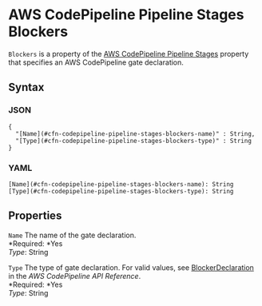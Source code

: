 # AWS CodePipeline Pipeline Stages Blockers<a name="aws-properties-codepipeline-pipeline-stages-blockers"></a>

`Blockers` is a property of the [AWS CodePipeline Pipeline Stages](aws-properties-codepipeline-pipeline-stages.md) property that specifies an AWS CodePipeline gate declaration\.

## Syntax<a name="w3ab2c21c14d409b5"></a>

### JSON<a name="aws-properties-codepipeline-pipeline-stages-blockers-syntax.json"></a>

```
{
  "[Name](#cfn-codepipeline-pipeline-stages-blockers-name)" : String,
  "[Type](#cfn-codepipeline-pipeline-stages-blockers-type)" : String
}
```

### YAML<a name="aws-properties-codepipeline-pipeline-stages-blockers-syntax.yaml"></a>

```
[Name](#cfn-codepipeline-pipeline-stages-blockers-name): String
[Type](#cfn-codepipeline-pipeline-stages-blockers-type): String
```

## Properties<a name="w3ab2c21c14d409b7"></a>

`Name`  <a name="cfn-codepipeline-pipeline-stages-blockers-name"></a>
The name of the gate declaration\.  
*Required: *Yes  
*Type*: String

`Type`  <a name="cfn-codepipeline-pipeline-stages-blockers-type"></a>
The type of gate declaration\. For valid values, see [BlockerDeclaration](http://docs.aws.amazon.com/codepipeline/latest/APIReference/API_BlockerDeclaration.html) in the *AWS CodePipeline API Reference*\.  
*Required: *Yes  
*Type*: String
